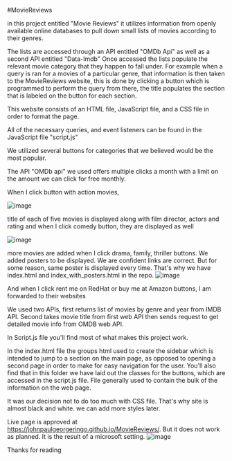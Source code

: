 #MovieReviews

in this project entitled "Movie Reviews" it utilizes information from openly available online databases to pull down small lists of movies according to their genres.

The lists are accessed through an API entitled "OMDb Api" as well as a second API entitled "Data-Imdb"
Once accessed the lists populate the relevant movie category that they happen to fall under.
For example when a query is ran for a movies of a particular genre, that information is then taken
to the MovieReviews website, this is done by clicking a button which is programmed to perform the query
from there, the title populates the section that is labeled on the button for each section.

This website consists of an HTML file, JavaScript file, and a CSS file in order to format the page.

All of the necessary queries, and event listeners can be found in the JavaScript file "script.js"

We utilized several buttons for categories that we believed would be the most popular.

The API "OMDb api" we used offers multiple clicks a month with a limit on the amount we can click for free monthly.

When I click button with action movies,

![image](https://user-images.githubusercontent.com/88108211/134759518-79814fb1-798d-4d0a-b85c-3a8fcb9866e3.png)

title of each of five movies is displayed along with film director, actors and rating
and when I click comedy button, they are displayed as well

![image](https://user-images.githubusercontent.com/88108211/134759551-2c07336c-d3d4-403c-abb0-1b70fb476138.png)

more movies are added when I click drama, family, thriller buttons. We added posters to be displayed. We are confident links are correct. But for some reason, same poster is displayed every time. That's why we have index.html and index_with_posters.html in the repo. 
![image](https://user-images.githubusercontent.com/88174852/134775354-c7dbf460-dfee-47e4-b58c-5519ffcc56f2.png)

And when I click rent me on RedHat or buy me at Amazon buttons, I am forwarded to their websites


We used two APIs, first returns list of movies by genre and year from IMDB API. Second takes movie title from first web API then sends request to get detailed movie info from OMDB web API.


In Script.js file you'll find most of what makes this project work.

In the index.html file the groups html used to create the sidebar which is intended to jump to a section on the main page, as opposed to
opening a second page in order to make for easy navigation for the user.
You'll also find that in this folder we have laid out the classes for the buttons, which are accessed in the script.js file.
File generally used to contain the bulk of the information on the web page.

It was our decision not to do too much with CSS file. That's why site is almost black and white. we can add more styles later. 

Live page is approved at https://johnpaulgeorgeringo.github.io/MovieReviews/. But it does not work as planned. It is the result of a microsoft setting.
![image](https://user-images.githubusercontent.com/88108211/134757900-820debcc-071b-4ae2-b0eb-9bf138ee2841.png)


Thanks for reading
